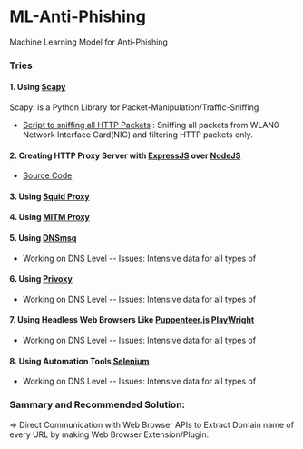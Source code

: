 # ML-Anti-Phishing
Machine Learning Model for Anti-Phishing

### Tries

#### 1. Using [Scapy](https://scapy.net)
Scapy: is a Python Library for Packet-Manipulation/Traffic-Sniffing
- [Script to sniffing all HTTP Packets](./HTTP-Sniffer.py) : Sniffing all packets from WLAN0 Network Interface Card(NIC) and filtering HTTP packets only.

#### 2. Creating HTTP Proxy Server with [ExpressJS](http://expressjs.com) over [NodeJS](https://nodejs.org/en)
- [Source Code](./proxy.js)

#### 3. Using [Squid Proxy](http://www.squid-cache.org)

#### 4. Using [MITM Proxy](https://mitmproxy.org)

#### 5. Using [DNSmsq](http://www.thekelleys.org.uk/dnsmasq/doc.html)
- Working on DNS Level
-- Issues: Intensive data for all types of

#### 6. Using [Privoxy](https://www.privoxy.org)
- Working on DNS Level
-- Issues: Intensive data for all types of


#### 7. Using Headless Web Browsers Like [Puppenteer.js](https://pptr.dev) [PlayWright](https://playwright.dev)
- Working on DNS Level
-- Issues: Intensive data for all types of


#### 8. Using Automation Tools [Selenium](https://www.selenium.dev)
- Working on DNS Level
-- Issues: Intensive data for all types of


### Sammary and Recommended Solution:
=> Direct Communication with Web Browser APIs to Extract Domain name of every URL by making Web Browser Extension/Plugin.
